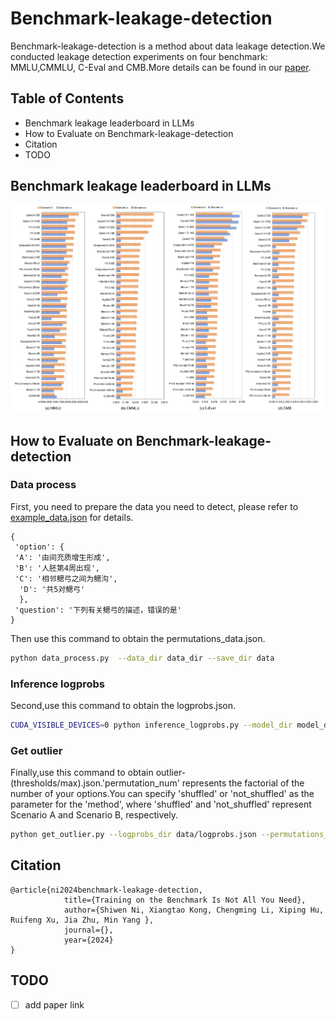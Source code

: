 # Benchmark-leakage-detection
Benchmark-leakage-detection is a method about data leakage detection.We conducted leakage detection experiments on four benchmark: MMLU,CMMLU, C-Eval and CMB.More details can be found in our [paper]().

## Table of Contents

- Benchmark leakage leaderboard in LLMs
- How to Evaluate on Benchmark-leakage-detection
- Citation
- TODO

## Benchmark leakage leaderboard in LLMs
![image](image/llms_leakage_detection.png)

## How to Evaluate on Benchmark-leakage-detection

### Data process
First, you need to prepare the data you need to detect, please refer to [example_data.json](data/example_data.json) for details.

  ```
{
   'option': {
   'A': '由间充质增生形成', 
   'B': '人胚第4周出现', 
   'C': '相邻鳃弓之间为鳃沟',
    'D': '共5对鳃弓'
    },
   'question': '下列有关鳃弓的描述，错误的是'
}
  ```

Then use this command to obtain the permutations_data.json.

```bash
python data_process.py  --data_dir data_dir --save_dir data
```

### Inference logprobs
Second,use this command to obtain the logprobs.json.

```bash
CUDA_VISIBLE_DEVICES=0 python inference_logprobs.py --model_dir model_dir --permutations_data_dir data/permutations_data.json --save_dir data
```

### Get outlier
Finally,use this command to obtain outlier-(thresholds/max).json.'permutation_num' represents the factorial of the number of your options.You can specify 'shuffled' or 'not_shuffled' as the parameter for the 'method', where 'shuffled' and 'not_shuffled' represent Scenario A and Scenario B, respectively.

```bash
python get_outlier.py --logprobs_dir data/logprobs.json --permutations_data_dir data/permutations_data.json --save_dir data --method shuffled --permutation_num 24
```

## Citation
```
@article{ni2024benchmark-leakage-detection,
            title={Training on the Benchmark Is Not All You Need},
            author={Shiwen Ni, Xiangtao Kong, Chengming Li, Xiping Hu, Ruifeng Xu, Jia Zhu, Min Yang },
            journal={},
            year={2024}
}
```

## TODO
- [ ] add paper link